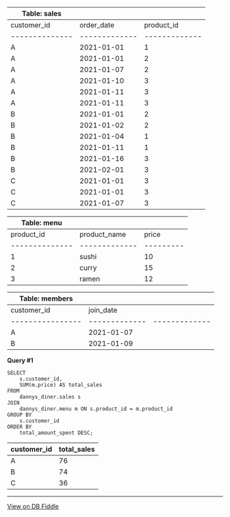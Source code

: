 | Table: sales |             |              | 
|--------------|-------------|------------- |
| customer_id  | order_date  | product_id   |
|--------------|-------------|------------- |
| A            | 2021-01-01  | 1            |
| A            | 2021-01-01  | 2            |
| A            | 2021-01-07  | 2            |
| A            | 2021-01-10  | 3            |
| A            | 2021-01-11  | 3            |
| A            | 2021-01-11  | 3            |
| B            | 2021-01-01  | 2            |
| B            | 2021-01-02  | 2            |
| B            | 2021-01-04  | 1            |
| B            | 2021-01-11  | 1            |
| B            | 2021-01-16  | 3            |
| B            | 2021-02-01  | 3            |
| C            | 2021-01-01  | 3            |
| C            | 2021-01-01  | 3            |
| C            | 2021-01-07  | 3            |

| Table: menu |              |         | 
|--------------|-------------|---------|
| product_id   | product_name| price   |
|--------------|-------------|---------|
| 1            | sushi       | 10      |
| 2            | curry       | 15      |
| 3            | ramen       | 12      |

| Table: members |             |             |
|----------------|-------------|-------------|
| customer_id    | join_date   |             |
|----------------|-------------|-------------|
| A              | 2021-01-07  |             |
| B              | 2021-01-09  |             |

**Query #1**

    SELECT
        s.customer_id,
        SUM(m.price) AS total_sales
    FROM
        dannys_diner.sales s
    JOIN
        dannys_diner.menu m ON s.product_id = m.product_id
    GROUP BY
        s.customer_id
    ORDER BY
        total_amount_spent DESC;

| customer_id | total_sales |
| ----------- | ------------------ |
| A           | 76                 |
| B           | 74                 |
| C           | 36                 |

---

[View on DB Fiddle](https://www.db-fiddle.com/f/2rM8RAnq7h5LLDTzZiRWcd/138)

